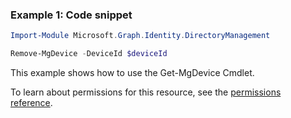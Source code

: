 ### Example 1: Code snippet

```powershellImport-Module Microsoft.Graph.Identity.DirectoryManagement

Remove-MgDevice -DeviceId $deviceId
```
This example shows how to use the Get-MgDevice Cmdlet.
To learn about permissions for this resource, see the [permissions reference](/graph/permissions-reference).

